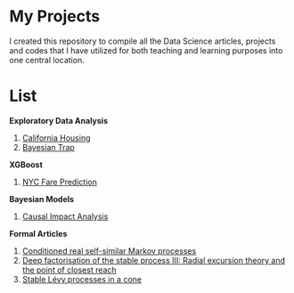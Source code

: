 # My Projects
I created this repository to compile all the Data Science articles, projects and codes that I have utilized for both teaching and learning purposes into one central location. 

# List
**Exploratory Data Analysis**
1. [California Housing](https://github.com/primavista40/Housing-Tutorials)
2. [Bayesian Trap](https://bigdata.go.th/big-data-101/bayesian-traps/)

**XGBoost**
1. [NYC Fare Prediction](https://www.kaggle.com/code/pitesatit/nyc-taxi-xgboost-with-local-price-per-km-features)

**Bayesian Models**
1. [Causal Impact Analysis](https://bigdata.go.th/big-data-101/causal-impact/)

**Formal Articles**
1. [Conditioned real self-similar Markov processes](https://arxiv.org/abs/1510.01781)
2. [Deep factorisation of the stable process III: Radial excursion theory and the point of closest reach](https://arxiv.org/abs/1706.09924)
3. [Stable Lévy processes in a cone](https://arxiv.org/abs/1804.08393)
